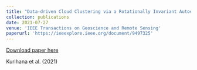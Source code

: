 ```yaml
---
title: "Data-driven Cloud Clustering via a Rotationally Invariant Autoencoder"
collection: publications
date: 2021-07-27
venue: 'IEEE Transactions on Geoscience and Remote Sensing'
paperurl: 'https://ieeexplore.ieee.org/document/9497325'
---
```


[Download paper here](https://ieeexplore.ieee.org/stamp/stamp.jsp?tp=&arnumber=9497325)

Kurihana et al. (2021)

